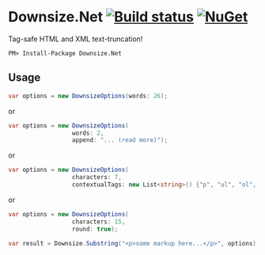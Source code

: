# Downsize.Net [![Build status](https://img.shields.io/appveyor/ci/Magentaize/downsize-net.svg?style=flat-square)](https://ci.appveyor.com/project/Magentaize/downsize-net) [![NuGet](https://img.shields.io/nuget/v/Downsize.Net.svg?style=flat-square)](https://www.nuget.org/packages/Downsize.Net)
Tag-safe HTML and XML text-truncation!

```
PM> Install-Package Downsize.Net
```

## Usage
```csharp
var options = new DownsizeOptions(words: 26);
```

or
```csharp
var options = new DownsizeOptions(
                  words: 2,
                  append: "... (read more)");
```

or
```csharp
var options = new DownsizeOptions(
                  characters: 7,
                  contextualTags: new List<string>() {"p", "ul", "ol", "pre", "blockquote"});
```

or
```csharp
var options = new DownsizeOptions(
                  characters: 15,
                  round: true);
```

```csharp
var result = Downsize.Substring("<p>some markup here...</p>", options);
```
